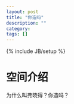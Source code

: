 ```yaml
---
layout: post
title: "你造吗"
description: ""
category: 
tags: []
---
```

{% include JB/setup %}

空间介绍
============
为什么叫弗晓得？你造吗？
